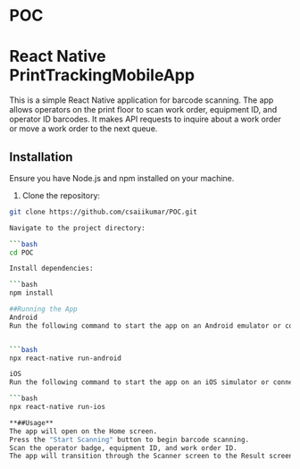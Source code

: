 # POC
# React Native PrintTrackingMobileApp

This is a simple React Native application for barcode scanning. The app allows operators on the print floor to scan work order, equipment ID, and operator ID barcodes. It makes API requests to inquire about a work order or move a work order to the next queue.

## Installation

Ensure you have Node.js and npm installed on your machine.

1. Clone the repository:

```bash
git clone https://github.com/csaiikumar/POC.git

Navigate to the project directory:

```bash
cd POC

Install dependencies:

```bash
npm install

##Running the App
Android
Run the following command to start the app on an Android emulator or connected device:


```bash
npx react-native run-android

iOS
Run the following command to start the app on an iOS simulator or connected device:

```bash
npx react-native run-ios

**##Usage**
The app will open on the Home screen.
Press the "Start Scanning" button to begin barcode scanning.
Scan the operator badge, equipment ID, and work order ID.
The app will transition through the Scanner screen to the Result screen, displaying the scanned data.




